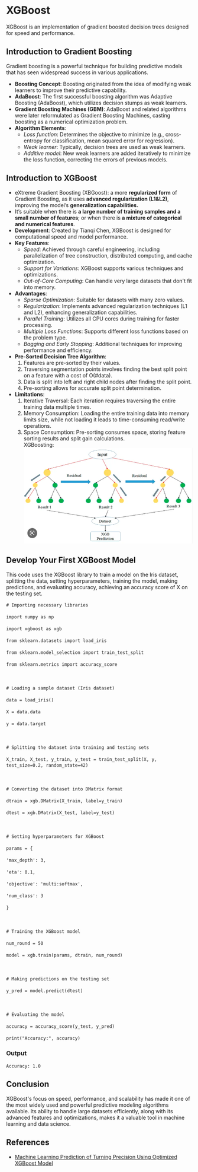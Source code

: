 # XGBoost
XGBoost is an implementation of gradient boosted decision trees designed for speed and performance.

##  Introduction to Gradient Boosting
Gradient boosting is a powerful technique for building predictive models that has seen widespread success in various applications.
-   **Boosting Concept**: Boosting originated from the idea of modifying weak learners to improve their predictive capability.
-   **AdaBoost**: The first successful boosting algorithm was Adaptive Boosting (AdaBoost), which utilizes decision stumps as weak learners.
-   **Gradient Boosting Machines (GBM)**: AdaBoost and related algorithms were later reformulated as Gradient Boosting Machines, casting boosting as a numerical optimization problem.
-   **Algorithm Elements**:
    -   _Loss function_: Determines the objective to minimize (e.g., cross-entropy for classification, mean squared error for regression).
    -   _Weak learner_: Typically, decision trees are used as weak learners.
    -   _Additive model_: New weak learners are added iteratively to minimize the loss function, correcting the errors of previous models.

## Introduction to XGBoost
-   eXtreme Gradient Boosting (XBGoost): a more **regularized form**  of Gradient Boosting, as it uses  **advanced regularization (L1&L2)**, improving the model’s  **generalization capabilities.**
-   It’s suitable when there is  **a large number of training samples and a small number of features**; or when there is  **a mixture of categorical and numerical features**.
-   **Development**: Created by Tianqi Chen, XGBoost is designed for computational speed and model performance.
-   **Key Features**:
    -   _Speed_: Achieved through careful engineering, including parallelization of tree construction, distributed computing, and cache optimization.
    -   _Support for Variations_: XGBoost supports various techniques and optimizations.
    -   _Out-of-Core Computing_: Can handle very large datasets that don't fit into memory.
-   **Advantages**:
    -   _Sparse Optimization_: Suitable for datasets with many zero values.
    -   _Regularization_: Implements advanced regularization techniques (L1 and L2), enhancing generalization capabilities.
    -   _Parallel Training_: Utilizes all CPU cores during training for faster processing.
    -   _Multiple Loss Functions_: Supports different loss functions based on the problem type.
    -   _Bagging and Early Stopping_: Additional techniques for improving performance and efficiency.
-   **Pre-Sorted Decision Tree Algorithm**:
    1.  Features are pre-sorted by their values.
    2.  Traversing segmentation points involves finding the best split point on a feature with a cost of O(#data).
    3.  Data is split into left and right child nodes after finding the split point.
    4.  Pre-sorting allows for accurate split point determination.
 - **Limitations**:
   1. Iterative Traversal: Each iteration requires traversing the entire training data multiple times.
   2. Memory Consumption: Loading the entire training data into memory limits size, while not loading it leads to time-consuming read/write operations.
   3. Space Consumption: Pre-sorting consumes space, storing feature sorting results and split gain calculations.   
   XGBoosting:
![image](assets/XG_1.webp)

## Develop Your First XGBoost Model
This code uses the XGBoost library to train a model on the Iris dataset, splitting the data, setting hyperparameters, training the model, making predictions, and evaluating accuracy, achieving an accuracy score of X on the testing set.

    # Importing necessary libraries

	import numpy as np

	import xgboost as xgb

	from sklearn.datasets import load_iris

	from sklearn.model_selection import train_test_split

	from sklearn.metrics import accuracy_score

	  

	# Loading a sample dataset (Iris dataset)

	data = load_iris()

	X = data.data

	y = data.target

	  

	# Splitting the dataset into training and testing sets

	X_train, X_test, y_train, y_test = train_test_split(X, y, test_size=0.2, random_state=42)

	  

	# Converting the dataset into DMatrix format

	dtrain = xgb.DMatrix(X_train, label=y_train)

	dtest = xgb.DMatrix(X_test, label=y_test)

	  

	# Setting hyperparameters for XGBoost

	params = {

	'max_depth': 3,

	'eta': 0.1,

	'objective': 'multi:softmax',

	'num_class': 3

	}

	  

	# Training the XGBoost model

	num_round = 50

	model = xgb.train(params, dtrain, num_round)

	  

	# Making predictions on the testing set

	y_pred = model.predict(dtest)

	  

	# Evaluating the model

	accuracy = accuracy_score(y_test, y_pred)

	print("Accuracy:", accuracy)

### Output

    Accuracy: 1.0
   
   ## **Conclusion**

XGBoost's focus on speed, performance, and scalability has made it one of the most widely used and powerful predictive modeling algorithms available. Its ability to handle large datasets efficiently, along with its advanced features and optimizations, makes it a valuable tool in machine learning and data science.

## References 
- [Machine Learning Prediction of Turning Precision Using Optimized XGBoost Model](https://www.mdpi.com/2076-3417/12/15/7739)
